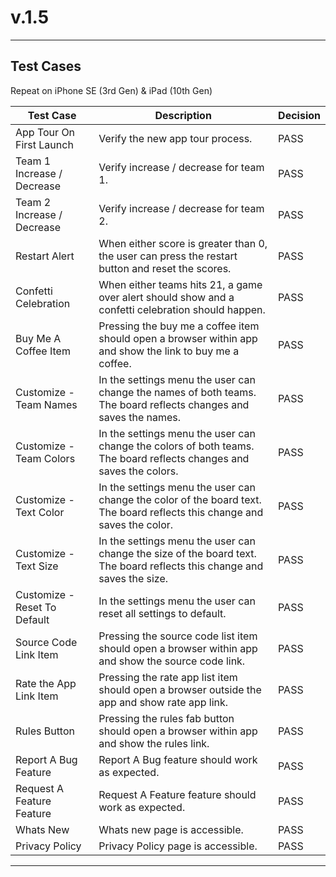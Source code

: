 # v.1.5

---

## Test Cases

Repeat on iPhone SE (3rd Gen) & iPad (10th Gen) 

| Test Case | Description | Decision |
| ----------- | ----------- | ----------- |
| App Tour On First Launch | Verify the new app tour process. | PASS |
| Team 1 Increase / Decrease | Verify increase / decrease for team 1. | PASS |
| Team 2 Increase / Decrease | Verify increase / decrease for team 2. | PASS |
| Restart Alert | When either score is greater than 0, the user can press the restart button and reset the scores. | PASS |
| Confetti Celebration | When either teams hits 21, a game over alert should show and a confetti celebration should happen. | PASS |
| Buy Me A Coffee Item | Pressing the buy me a coffee item should open a browser within app and show the link to buy me a coffee. | PASS |
| Customize - Team Names | In the settings menu the user can change the names of both teams. The board reflects changes and saves the names. | PASS |
| Customize - Team Colors | In the settings menu the user can change the colors of both teams.  The board reflects changes and saves the colors. | PASS |
| Customize - Text Color | In the settings menu the user can change the color of the board text. The board reflects this change and saves the color. | PASS |
| Customize - Text Size | In the settings menu the user can change the size of the board text. The board reflects this change and saves the size. | PASS |
| Customize - Reset To Default | In the settings menu the user can reset all settings to default. | PASS |
| Source Code Link Item | Pressing the source code list item should open a browser within app and show the source code link. | PASS |
| Rate the App Link Item | Pressing the rate app list item should open a browser outside the app and show rate app link. | PASS |
| Rules Button | Pressing the rules fab button should open a browser within app and show the rules link. | PASS |
| Report A Bug Feature | Report A Bug feature should work as expected. | PASS |
| Request A Feature Feature | Request A Feature feature should work as expected. | PASS |
| Whats New | Whats new page is accessible. | PASS |
| Privacy Policy | Privacy Policy page is accessible. | PASS |

---